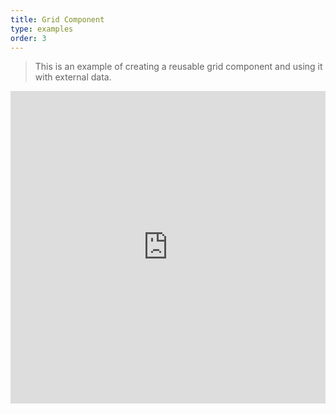 ```yaml
---
title: Grid Component
type: examples
order: 3
---
```


> This is an example of creating a reusable grid component and using it with external data.

<iframe width="100%" height="500" src="https://jsfiddle.net/yyx990803/m7sgaron/embedded/result,html,js,css" allowfullscreen="allowfullscreen" frameborder="0"></iframe>
